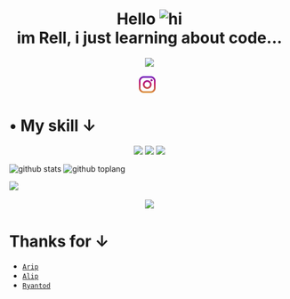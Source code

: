 <h1 align="center">Hello <img src="https://user-images.githubusercontent.com/1303154/88677602-1635ba80-d120-11ea-84d8-d263ba5fc3c0.gif" width="40px" alt="hi"><br>im Rell, i just learning about code...</h1>

<p align="center">
  <img src="https://i.ibb.co/3TnCfjv/Mmmmm.jpg" />
</p>


<p align='center'>
   <a href="https://instagram.com/hi.rellllll"><img height="30" src="https://github.com/Ramlan404/Ramlan404/blob/main/instagram.jpg?raw=true"></a>&nbsp;&nbsp;
</P>

# • My skill ↓

<p align="center">
  <img src="https://img.shields.io/badge/-JavaScript-black?style=flat-square&logo=javascript" />
  <img src="https://img.shields.io/badge/-Windows-black?style=flat-square&logo=windows" />
  <img src="https://img.shields.io/badge/-VS_Code-black?style=flat-square&logo=visual-studio-code" />
</p>

![github stats](https://github-readme-stats.vercel.app/api?username=Rlxfly&show_icons=true&theme=radical)
![github toplang](https://github-readme-stats.vercel.app/api/top-langs/?username=Rlxfly&layout=compact&theme=nightowl)

<a href="https://github.com/Rlxfly"><img src="https://github-readme-streak-stats.herokuapp.com?user=Rlxfly&theme=tokyonight&hide_border=false&properties=background&border=%239611C5FF" /><a>

</p>

<p align="center">
  <img src="https://komarev.com/ghpvc/?username=Rlxfly&label=VIEWS&style=flat-square&color=orange" />
</p>

# Thanks for ↓

* [`Arip`](https://github.com/andyjavadams)
* [`Alip`](https://github.com/LitRHap)
* [`Ryantod`](https://github.com/Din-zUgex95)
